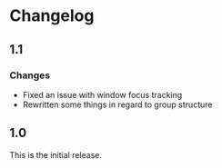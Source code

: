 # Changelog

## 1.1

### Changes

* Fixed an issue with window focus tracking
* Rewritten some things in regard to group structure

## 1.0

This is the initial release.
